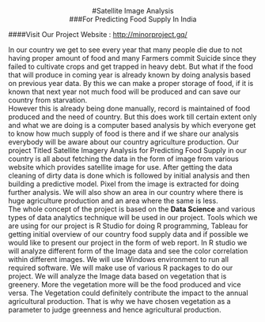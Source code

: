 <center>#Satellite Image Analysis</center>
<center>###For Predicting Food Supply In India</center>

####Visit Our Project Website : http://minorproject.gq/ 

In our country we get to see every year that many people die due to not having proper amount of food and many Farmers commit Suicide since they failed to cultivate crops and get trapped in heavy debt. But what if the food that will produce in coming year is already known by doing analysis based on previous year data. By this we can make a proper storage of food, if it is known that next year not much food will be produced and can save our country from starvation.<br>
However this is already being done manually, record is maintained of food produced and the need of country. But this does work till certain extent only and what we are doing is a computer based analysis by which everyone get to know how much supply of food is there and if we share our analysis everybody will be aware about our country agriculture production.
Our project Titled Satellite Imagery Analysis for Predicting Food Supply in our country is all about fetching the data in the form of image from various website which provides satellite image for use. After getting the data cleaning of dirty data is done which is followed by initial analysis and then building a predictive model. Pixel from the image is extracted for doing further analysis. We will also show an area in our country where there is huge agriculture production and an area where the same is less.<br> The whole concept of the project is based on the <b>Data Science</b> and various types of data analytics technique will be used in our project.
Tools which we are using for our project is R Studio for doing R programming, Tableau for getting initial overview of our country food supply data and if possible we would like to present our project in the form of web report. In R studio we will analyze different form of the Image data and see the color correlation within different images. We will use Windows environment to run all required software. We will make use of various R packages to do our project.
We will analyze the Image data based on vegetation that is greenery. More the vegetation more will be the food produced and vice versa. The Vegetation could definitely contribute the impact to the annual agricultural production. That is why we have chosen vegetation as a parameter to judge greenness and hence agricultural production.
